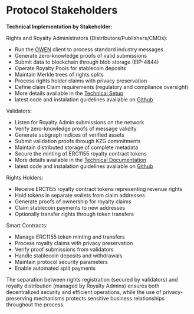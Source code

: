 # Protocol Stakeholders

**Technical Implementation by Stakeholder:**

Rights and Royalty Administrators (Distributors/Publishers/CMOs):

* Run the [OWEN](gitbook/4.1-owen-client/what-is-owen.md) client to process standard industry messages
* Generate zero-knowledge proofs of valid submissions
* Submit data to blockchain through blob storage (EIP-4844)
* Operate Royalty Pools for stablecoin deposits
* Maintain Merkle trees of rights splits
* Process rights holder claims with privacy preservation
* Define claim Claim requirements (regulatory and compliance oversight)
* More details available in the [Technical Setup](7.1-integration-rights-and-royalty-admins/technical-setup.md)
* latest code and instalation guidelines available on [Github](https://github.com/originalworks/protocol-core/tree/master/owen)

Validators:

* Listen for Royalty Admin submissions on the network
* Verify zero-knowledge proofs of message validity
* Generate subgraph indices of verified assets
* Submit validation proofs through KZG commitments
* Maintain distributed storage of complete metadata
* Secure the minting of ERC1155 royalty contract tokens
* More details available in the [Technical Documentation](validator/technical-requirements.md)
* latest code and instalation guidelines available on [Github](https://github.com/originalworks/protocol-core/tree/master/validator_node)

Rights Holders:

* Receive ERC1155 royalty contract tokens representing revenue rights
* Hold tokens in separate wallets from claim addresses
* Generate proofs of ownership for royalty claims
* Claim stablecoin payments to new addresses
* Optionally transfer rights through token transfers

Smart Contracts:

* Manage ERC1155 token minting and transfers
* Process royalty claims with privacy preservation
* Verify proof submissions from validators
* Handle stablecoin deposits and withdrawals
* Maintain protocol security parameters
* Enable automated split payments

The separation between rights registration (secured by validators) and royalty distribution (managed by Royalty Admins) ensures both decentralized security and efficient operations, while the use of privacy-preserving mechanisms protects sensitive business relationships throughout the process.
